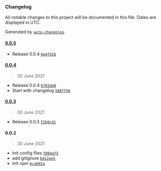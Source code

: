 ### Changelog

All notable changes to this project will be documented in this file. Dates are displayed in UTC.

Generated by [`auto-changelog`](https://github.com/CookPete/auto-changelog).

#### [0.0.5](https://github.com/smuchka/pkg-debug-ui/compare/0.0.4...0.0.5)

- Release 0.0.4 [`0adfd1b`](https://github.com/smuchka/pkg-debug-ui/commit/0adfd1b7d74683e66d906569999c0f69b4060650)

#### [0.0.4](https://github.com/smuchka/pkg-debug-ui/compare/0.0.3...0.0.4)

> 30 June 2021

- Release 0.0.4 [`b702de0`](https://github.com/smuchka/pkg-debug-ui/commit/b702de01e5922a75b1e03af73e9020902b870419)
- Start with changelog [`588ff56`](https://github.com/smuchka/pkg-debug-ui/commit/588ff5655749582acb7582e5e230cb8068ebd145)

#### [0.0.3](https://github.com/smuchka/pkg-debug-ui/compare/0.0.2...0.0.3)

> 30 June 2021

- Release 0.0.3 [`f2b9cd1`](https://github.com/smuchka/pkg-debug-ui/commit/f2b9cd1945c62165b904136f9f00e0d1c31bad69)

#### 0.0.2

> 30 June 2021

- Init config files [`f094af5`](https://github.com/smuchka/pkg-debug-ui/commit/f094af5ced88ded69138ba60599095537441d08e)
- add gitignore [`b412ee5`](https://github.com/smuchka/pkg-debug-ui/commit/b412ee54c4e83a769af16056673bfd6dfb043944)
- Init npm [`6ca601a`](https://github.com/smuchka/pkg-debug-ui/commit/6ca601a606267671526168907f285e5e7f94a349)
